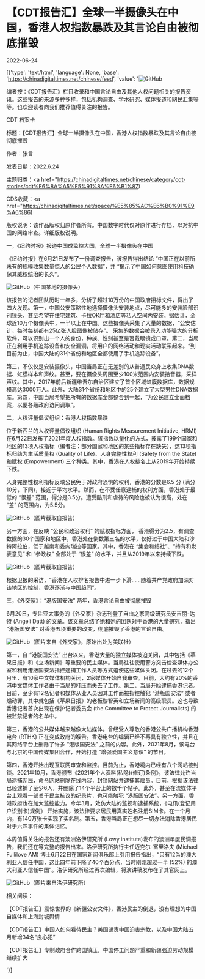 # 【CDT报告汇】全球一半摄像头在中国，香港人权指数暴跌及其言论自由被彻底摧毁

2022-06-24

[{'type': 'text/html', 'language': None, 'base': 'https://chinadigitaltimes.net/chinese/feed', 'value': '![GitHub](https://chinadigitaltimes.net/chinese/files/2022/06/苹果日报一周年-768x576.jpg)

编者按：《CDT报告汇》栏目收录和中国言论自由及其他人权问题相关的报告资讯。这些报告的来源多种多样，包括机构调查、学术研究、媒体报道和网民汇集等等。也欢迎读者向我们推荐值得关注的报告。

















CDT 档案卡

标题：【CDT报告汇】全球一半摄像头在中国，香港人权指数暴跌及其言论自由被彻底摧毁

作者：张言

发表日期：2022.6.24

主题归类：<a href="https://chinadigitaltimes.net/chinese/category/cdt-stories/cdt%E6%8A%A5%E5%91%8A%E6%B1%87)

CDS收藏：<a href="https://chinadigitaltimes.net/space/%E5%85%AC%E6%B0%91%E9%A6%86)

版权说明：该作品版权归原作者所有。中国数字时代仅对原作进行存档，以对抗中国的网络审查。详细版权说明。





一，《纽约时报》报道中国成监控大国，全球一半摄像头在中国

《纽约时报》在6月21日发布了一份调查报告，该报告得出结论 “中国正在以前所未有的规模收集数量惊人的公民个人数据”，并 “揭示了中国如何意图使用科技确保其威权统治的长久”。

![GitHub](https://chinadigitaltimes.net/chinese/files/2019/12/摄像头.jpg)（中国某地的摄像头）

该报告的记者团队历时一年多，分析了超过10万份的中国政府招标文件，得出了四大发现。第一，中国公安策略性地选择摄像头安装地点，尽可能多的安装脸部识别镜头，甚至希望在住宅建筑、卡拉OK厅和酒店等私人空间内安装。据估计，全球近10万个摄像头中，一半以上在中国。这些摄像头采集了大量的数据，“公安估计，每时每刻都有25亿张人脸图像被储存”。 采集的数据会被录入功能强大的分析软件，可以识别出一个人的身份，种族、性别甚至是否戴眼镜或口罩。第二，当局正在利用手机追踪设备和安全漏洞，将用户的网络活动和现实活动联系起来。“到目前为止，中国大陆的31个省份和地区全都使用了手机追踪设备”。

第三，不仅仅是安装摄像头，中国当局正在无差别的从普通民众身上收集DNA数据、虹膜样本和声纹。甚至，要在摄像头周围至少100米范围内安装拾音器，采样声纹。其中，2017年前后新疆维吾尔自治区建立了首个区域虹膜数据库，数据规模高达3000万人。此外，大陆31个省份和地区中的25个建立了大型男性DNA数据库。第四，中国当局希望把所有的数据库全部整合到一起，“为公民建立全面档案，以便各级政府访问调取”。

二，人权评量倡议组织：香港人权指数暴跌

位于新西兰的人权评量倡议组织 (Human Rights Measurement Initiative, HRMI) 在6月22日发布了2021年度人权指数。该指数以量化的方式，披露了199个国家和地区的13项人权指标（编者注：部分国家和地区的某些指标存在缺失），这13项指标归结为生活质量权 (Quality of Life)、人身完整性权利 (Safety from the State) 和赋权 (Empowerment) 三个种类。其中，香港在人权排名上从2019年开始持续下跌。

⼈⾝完整性权利指标反映公民免于对政府恐惧的权利，⾹港的分数是6.5 分 (满分10分，下同)，接近于平均水平。然而，在不受任意逮捕的权利方面，香港处于最低的 “很差” 范围，得分是3.5分。遭受酷刑和虐待的风险也被认为很高，处在 “差” 的范围内，为5.5分。

![GitHub](https://chinadigitaltimes.net/chinese/files/2022/06/截屏2022-06-24-下午6.17.55.png)（图片截取自报告）

另一方面，在反映 “公⺠和政治权利” 的赋权指标方面，  香港得分为2.5，有调查数据的30个国家和地区中，香港处在倒数第三名的水平，仅好过于中国大陆和沙特阿拉伯，低于越南和委内瑞拉等国家。其中，香港在 “集会和结社”、“持有和发表意⻅” 和 “参政权” 全部处于 “很差” 的水平，并且从2019年以来持续下跌。

![GitHub](https://chinadigitaltimes.net/chinese/files/2022/06/截屏2022-06-24-下午6.44.02.png)（图片截取自报告）

根据卫报的采访，“香港在人权排名报告中进一步下滑&#8230;&#8230;随着共产党政府加深对该地区的控制，香港逐渐与中国趋同”。

三，《外交家》：“港版国安法” 两年，香港言论自由被彻底摧毁

6月20日，专注亚太事务的《外交家》杂志刊登了自由之家高级研究员安吉丽-达特 (Angeli Datt) 的文章。该文章总结了她和她的团队对于香港的大量研究，指出 “港版国安法” 对香港五项重要的改变，彻底摧毁了香港的言论自由。

![GitHub](https://thediplomat.com/wp-content/uploads/2022/06/sizes/medium/thediplomat_2022-06-17-191458.jpg)（图片来自《外交家》，原始出处为美联社）

第一，自 “港版国安法” 出台以来，香港大量的独立媒体被迫关闭，其中包括《苹果日报》和《立场新闻》等重要的民主媒体。当局往往使用警方突击检查媒体办公室和利用港版国安法指控逮捕工作人员等方式迫使这些媒体关闭。在过去的12个月里，有10家中文媒体机构关闭，2家媒体开始自我审查。目前，大约有20%的香港中文媒体工作者由于当局的打压而失去了工作。第二，当局开始逮捕香港记者。目前，至少有12名记者和媒体从业人员因其工作而被指控触犯 “港版国安法” 或者煽动罪，其中就包括《苹果日报》的老板黎智英和立场新闻的高级职员。这也导致香港记者首次出现在保护记者委员会 (the Committee to Protect Journalists) 的被监禁记者的名单中。

第三，香港的公共媒体越来越像大陆媒体。曾经受人尊敬的香港公共广播机构香港电台 (RTHK) 正在变成政府的喉舌。香港电台的编辑已经不再具有独立性，并且在其网络平台上删除了许多 “港版国安法” 之前的内容。此外，2021年8月，该电台与北京的中国传媒集团合作，开始打造 “增强爱国主义意识” 的节目。

第四，香港开始出现互联网审查和监控。目前为止，香港境内已经有八个网站被封锁。2021年10月，香港颁布《2021年个人资料(私隐)(修订)条例》，该法律允许当局逮捕网民，命令网站删除在线内容，封锁网站并逮捕其雇员。目前，根据该法律已经逮捕了至少6人，并删除了14个平台上的数千个帖子。此外，甚至在流媒体平台上观看一部关于民主抗议的纪录片，也可能触犯 “港版国安法”。另一方面，香港政府也在加大监控能力。今年3月，效仿大陆的监视和逮捕系统，《电讯(登记用户识别卡)规例》  开始实施，该法律要求居民用真实姓名注册SIM卡。在一个月内，有140万张卡实现了实名制。第五，香港当局正在想尽一切办法消除香港居民对于六四事件的集体记忆。

本周值得关注的报告还有澳洲洛伊研究所 (Lowy institute)发布的澳洲年度民调报告，我们还在等完整的报告出来。洛伊研究所执行主任迈克尔-富里洛夫 (Michael Fullilove AM) 博士6月22日在国家新闻俱乐部上引用报告指出，“只有12%的澳大利亚人信任中国，这比四年前下降了40个百分点，当时刚刚超过一半 (52%) 的澳大利亚人信任中国”。洛伊研究所经过再次编辑，将演讲稿发布在了其官网上。

![GitHub](https://www.lowyinstitute.org/sites/default/files/IMG_2678_RS.JPG)（图片来自洛伊研究所）

相关阅读：



【CDT报告汇】震惊世界的《新疆公安文件》，香港民主的倒退，没有理想的中国自媒体和上海封城舆情

【CDT报告汇】中国人如何看待民主？美国谴责中国迫害宗教，以及中国大陆五月新增34名“良心犯”

【CDT报告汇】专制政府合作跨国镇压，中国停工问题严重和新疆强迫劳动规模继续扩大

'}]